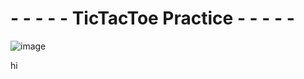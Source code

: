 # - - - - - TicTacToe Practice - - - - -

![image](https://user-images.githubusercontent.com/46433173/195093801-84794ad5-cef7-4b55-995d-ccd9a2b99d9d.png)

hi

